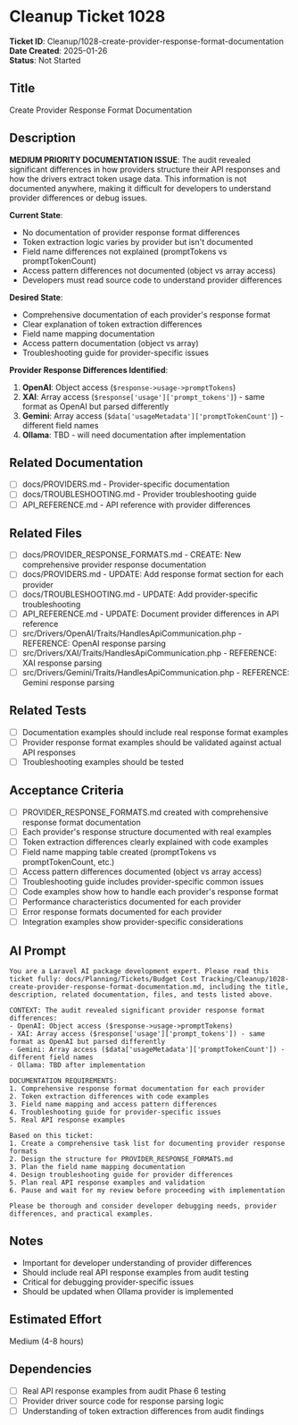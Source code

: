 # Cleanup Ticket 1028

**Ticket ID**: Cleanup/1028-create-provider-response-format-documentation  
**Date Created**: 2025-01-26  
**Status**: Not Started  

## Title
Create Provider Response Format Documentation

## Description
**MEDIUM PRIORITY DOCUMENTATION ISSUE**: The audit revealed significant differences in how providers structure their API responses and how the drivers extract token usage data. This information is not documented anywhere, making it difficult for developers to understand provider differences or debug issues.

**Current State**:
- No documentation of provider response format differences
- Token extraction logic varies by provider but isn't documented
- Field name differences not explained (promptTokens vs promptTokenCount)
- Access pattern differences not documented (object vs array access)
- Developers must read source code to understand provider differences

**Desired State**:
- Comprehensive documentation of each provider's response format
- Clear explanation of token extraction differences
- Field name mapping documentation
- Access pattern documentation (object vs array)
- Troubleshooting guide for provider-specific issues

**Provider Response Differences Identified**:
1. **OpenAI**: Object access (`$response->usage->promptTokens`)
2. **XAI**: Array access (`$response['usage']['prompt_tokens']`) - same format as OpenAI but parsed differently
3. **Gemini**: Array access (`$data['usageMetadata']['promptTokenCount']`) - different field names
4. **Ollama**: TBD - will need documentation after implementation

## Related Documentation
- [ ] docs/PROVIDERS.md - Provider-specific documentation
- [ ] docs/TROUBLESHOOTING.md - Provider troubleshooting guide
- [ ] API_REFERENCE.md - API reference with provider differences

## Related Files
- [ ] docs/PROVIDER_RESPONSE_FORMATS.md - CREATE: New comprehensive provider response documentation
- [ ] docs/PROVIDERS.md - UPDATE: Add response format section for each provider
- [ ] docs/TROUBLESHOOTING.md - UPDATE: Add provider-specific troubleshooting
- [ ] API_REFERENCE.md - UPDATE: Document provider differences in API reference
- [ ] src/Drivers/OpenAI/Traits/HandlesApiCommunication.php - REFERENCE: OpenAI response parsing
- [ ] src/Drivers/XAI/Traits/HandlesApiCommunication.php - REFERENCE: XAI response parsing
- [ ] src/Drivers/Gemini/Traits/HandlesApiCommunication.php - REFERENCE: Gemini response parsing

## Related Tests
- [ ] Documentation examples should include real response format examples
- [ ] Provider response format examples should be validated against actual API responses
- [ ] Troubleshooting examples should be tested

## Acceptance Criteria
- [ ] PROVIDER_RESPONSE_FORMATS.md created with comprehensive response format documentation
- [ ] Each provider's response structure documented with real examples
- [ ] Token extraction differences clearly explained with code examples
- [ ] Field name mapping table created (promptTokens vs promptTokenCount, etc.)
- [ ] Access pattern differences documented (object vs array access)
- [ ] Troubleshooting guide includes provider-specific common issues
- [ ] Code examples show how to handle each provider's response format
- [ ] Performance characteristics documented for each provider
- [ ] Error response formats documented for each provider
- [ ] Integration examples show provider-specific considerations

## AI Prompt
```
You are a Laravel AI package development expert. Please read this ticket fully: docs/Planning/Tickets/Budget Cost Tracking/Cleanup/1028-create-provider-response-format-documentation.md, including the title, description, related documentation, files, and tests listed above.

CONTEXT: The audit revealed significant provider response format differences:
- OpenAI: Object access ($response->usage->promptTokens)
- XAI: Array access ($response['usage']['prompt_tokens']) - same format as OpenAI but parsed differently
- Gemini: Array access ($data['usageMetadata']['promptTokenCount']) - different field names
- Ollama: TBD after implementation

DOCUMENTATION REQUIREMENTS:
1. Comprehensive response format documentation for each provider
2. Token extraction differences with code examples
3. Field name mapping and access pattern differences
4. Troubleshooting guide for provider-specific issues
5. Real API response examples

Based on this ticket:
1. Create a comprehensive task list for documenting provider response formats
2. Design the structure for PROVIDER_RESPONSE_FORMATS.md
3. Plan the field name mapping documentation
4. Design troubleshooting guide for provider differences
5. Plan real API response examples and validation
6. Pause and wait for my review before proceeding with implementation

Please be thorough and consider developer debugging needs, provider differences, and practical examples.
```

## Notes
- Important for developer understanding of provider differences
- Should include real API response examples from audit testing
- Critical for debugging provider-specific issues
- Should be updated when Ollama provider is implemented

## Estimated Effort
Medium (4-8 hours)

## Dependencies
- [ ] Real API response examples from audit Phase 6 testing
- [ ] Provider driver source code for response parsing logic
- [ ] Understanding of token extraction differences from audit findings
